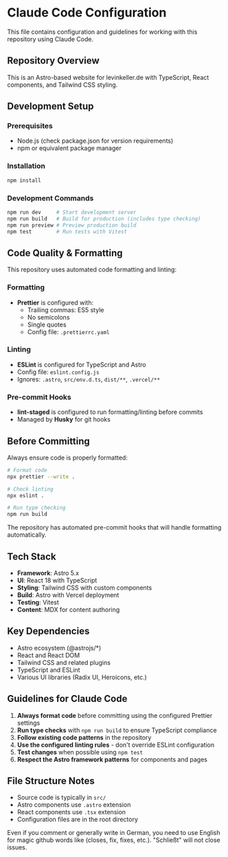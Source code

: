 # Claude Code Configuration

This file contains configuration and guidelines for working with this repository using Claude Code.

## Repository Overview

This is an Astro-based website for levinkeller.de with TypeScript, React components, and Tailwind CSS styling.

## Development Setup

### Prerequisites

- Node.js (check package.json for version requirements)
- npm or equivalent package manager

### Installation

```bash
npm install
```

### Development Commands

```bash
npm run dev     # Start development server
npm run build   # Build for production (includes type checking)
npm run preview # Preview production build
npm test        # Run tests with Vitest
```

## Code Quality & Formatting

This repository uses automated code formatting and linting:

### Formatting

- **Prettier** is configured with:
  - Trailing commas: ES5 style
  - No semicolons
  - Single quotes
  - Config file: `.prettierrc.yaml`

### Linting

- **ESLint** is configured for TypeScript and Astro
- Config file: `eslint.config.js`
- Ignores: `.astro`, `src/env.d.ts`, `dist/**`, `.vercel/**`

### Pre-commit Hooks

- **lint-staged** is configured to run formatting/linting before commits
- Managed by **Husky** for git hooks

## Before Committing

Always ensure code is properly formatted:

```bash
# Format code
npx prettier --write .

# Check linting
npx eslint .

# Run type checking
npm run build
```

The repository has automated pre-commit hooks that will handle formatting automatically.

## Tech Stack

- **Framework**: Astro 5.x
- **UI**: React 18 with TypeScript
- **Styling**: Tailwind CSS with custom components
- **Build**: Astro with Vercel deployment
- **Testing**: Vitest
- **Content**: MDX for content authoring

## Key Dependencies

- Astro ecosystem (@astrojs/\*)
- React and React DOM
- Tailwind CSS and related plugins
- TypeScript and ESLint
- Various UI libraries (Radix UI, Heroicons, etc.)

## Guidelines for Claude Code

1. **Always format code** before committing using the configured Prettier settings
2. **Run type checks** with `npm run build` to ensure TypeScript compliance
3. **Follow existing code patterns** in the repository
4. **Use the configured linting rules** - don't override ESLint configuration
5. **Test changes** when possible using `npm test`
6. **Respect the Astro framework patterns** for components and pages

## File Structure Notes

- Source code is typically in `src/`
- Astro components use `.astro` extension
- React components use `.tsx` extension
- Configuration files are in the root directory

Even if you comment or generally write in German, you need to use English for magic github words like (closes, fix, fixes, etc.). "Schließt" will not close issues.
